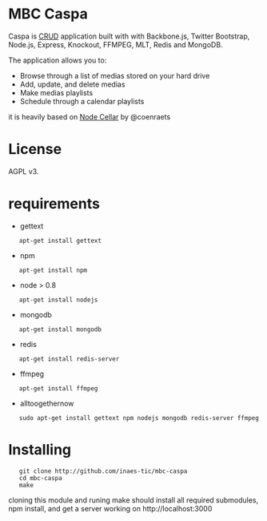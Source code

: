 # MBC Caspa #

Caspa is [CRUD](http://en.wikipedia.org/wiki/Create,_read,_update_and_delete)
application built with with Backbone.js, Twitter Bootstrap, Node.js,
Express, Knockout, FFMPEG, MLT, Redis and MongoDB.

The application allows you to:

* Browse through a list of medias stored on your hard drive
* Add, update, and delete medias
* Make medias playlists
* Schedule through a calendar playlists

it is heavily based on [Node Cellar](http://nodecellar.coenraets.org) by @coenraets

# License #

AGPL v3.

# requirements #

+ gettext

```shell
   apt-get install gettext 
```

+ npm

```shell
   apt-get install npm  
```
+ node > 0.8

```shell
   apt-get install nodejs
```

+ mongodb

```shell
   apt-get install mongodb
```

+ redis

```shell
   apt-get install redis-server
```

+ ffmpeg
```shell
   apt-get install ffmpeg
```

+ alltoogethernow

```shell
   sudo apt-get install gettext npm nodejs mongodb redis-server ffmpeg
```

# Installing #

```shell
   git clone http://github.com/inaes-tic/mbc-caspa
   cd mbc-caspa
   make
```
cloning this module and runing make should install all required submodules,
npm install, and get a server working on http://localhost:3000


